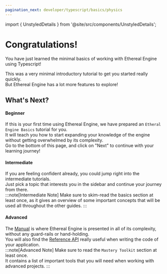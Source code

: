 ```yaml
---
pagination_next: developer/typescript/basics/physics
---
```

import { UnstyledDetails } from '@site/src/components/UnstyledDetails';

# Congratulations!
You have just learned the minimal basics of working with Ethereal Engine using Typescript!  

This was a very minimal introductory tutorial to get you started really quickly.  
But Ethereal Engine has a lot more features to explore!

## What's Next?
#### Beginner
If this is your first time using Ethereal Engine, we have prepared an `Etheral Engine Basics` tutorial for you.  
It will teach you how to start expanding your knowledge of the engine without getting overwhelmed by its complexity.  
Go to the bottom of this page, and click on "Next" to continue with your learning journey!

#### Intermediate
If you are feeling confident already, you could jump right into the intermediate tutorials.  
Just pick a topic that interests you in the sidebar and continue your journey from there.  
:::note[Intermediate Note]
Make sure to skim-read the basics section at least once, as it gives an overview of some important concepts that will be used all throughout the other guides.
:::

#### Advanced
The [Manual](/manual) is where Ethereal Engine is presented in all of its complexity, without any guard-rails or hand-holding.  
You will also find the [Reference API](/api) really useful when writing the code of your application.  
:::note[Advanced Note]
Make sure to read the `Mastery Toolkit` section at least once.  
It contains a list of important tools that you will need when working with advanced projects.
:::

<!-- TODO: Add a list of cool and interesting topics to read next here -->
